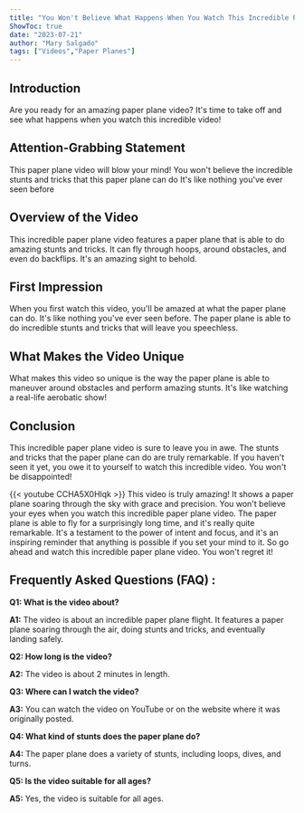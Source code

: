```yaml
---
title: "You Won't Believe What Happens When You Watch This Incredible Paper Plane Video!"
ShowToc: true 
date: "2023-07-21"
author: "Mary Salgado" 
tags: ["Videos","Paper Planes"]
---
```

## Introduction
Are you ready for an amazing paper plane video? It's time to take off and see what happens when you watch this incredible video! 

## Attention-Grabbing Statement
This paper plane video will blow your mind! You won't believe the incredible stunts and tricks that this paper plane can do It's like nothing you've ever seen before 

## Overview of the Video
This incredible paper plane video features a paper plane that is able to do amazing stunts and tricks. It can fly through hoops, around obstacles, and even do backflips. It's an amazing sight to behold. 

## First Impression
When you first watch this video, you'll be amazed at what the paper plane can do. It's like nothing you've ever seen before. The paper plane is able to do incredible stunts and tricks that will leave you speechless. 

## What Makes the Video Unique
What makes this video so unique is the way the paper plane is able to maneuver around obstacles and perform amazing stunts. It's like watching a real-life aerobatic show! 

## Conclusion
This incredible paper plane video is sure to leave you in awe. The stunts and tricks that the paper plane can do are truly remarkable. If you haven't seen it yet, you owe it to yourself to watch this incredible video. You won't be disappointed!

{{< youtube CCHA5X0Hlqk >}} 
This video is truly amazing! It shows a paper plane soaring through the sky with grace and precision. You won't believe your eyes when you watch this incredible paper plane video. The paper plane is able to fly for a surprisingly long time, and it's really quite remarkable. It's a testament to the power of intent and focus, and it's an inspiring reminder that anything is possible if you set your mind to it. So go ahead and watch this incredible paper plane video. You won't regret it!

## Frequently Asked Questions (FAQ) :
**Q1: What is the video about?**

**A1:** The video is about an incredible paper plane flight. It features a paper plane soaring through the air, doing stunts and tricks, and eventually landing safely. 

**Q2: How long is the video?**

**A2:** The video is about 2 minutes in length. 

**Q3: Where can I watch the video?**

**A3:** You can watch the video on YouTube or on the website where it was originally posted. 

**Q4: What kind of stunts does the paper plane do?**

**A4:** The paper plane does a variety of stunts, including loops, dives, and turns. 

**Q5: Is the video suitable for all ages?**

**A5:** Yes, the video is suitable for all ages.



